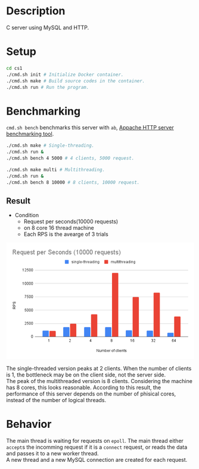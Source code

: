 # Description

C server using MySQL and HTTP.

# Setup

```sh
cd cs1
./cmd.sh init # Initialize Docker container.
./cmd.sh make # Build source codes in the container.
./cmd.sh run # Run the program.
```

# Benchmarking

`cmd.sh bench` benchmarks this server with `ab`, [Appache HTTP server benchmarking tool](https://httpd.apache.org/docs/2.4/programs/ab.html).

```sh
./cmd.sh make # Single-threading.
./cmd.sh run &
./cmd.sh bench 4 5000 # 4 clients, 5000 request.
```

```sh
./cmd.sh make multi # Multithreading.
./cmd.sh run &
./cmd.sh bench 8 10000 # 8 clients, 10000 request.
```

## Result

- Condition
  - Request per seconds(10000 requests)
  - on 8 core 16 thread machine
  - Each RPS is the avearge of 3 trials

![RPS](RPS_10000.png)

The single-threaded version peaks at 2 clients. When the number of clients is 1, the bottleneck may be on the client side, not the server side.  
The peak of the multithreaded version is 8 clients. Considering the machine has 8 cores, this looks reasonable. According to this result, the performance of this server depends on the number of phisical cores, instead of the number of logical threads.

# Behavior

The main thread is waiting for requests on `epoll`. The main thread either `accept`s the incomming request if it is a `connect` request, or reads the data and passes it to a new worker thread.  
A new thread and a new MySQL connection are created for each request.

